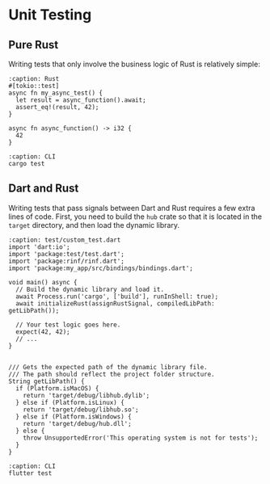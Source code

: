 # Unit Testing

## Pure Rust

Writing tests that only involve the business logic of Rust is relatively simple:

```{code-block} rust
:caption: Rust
#[tokio::test]
async fn my_async_test() {
  let result = async_function().await;
  assert_eq!(result, 42);
}

async fn async_function() -> i32 {
  42
}
```

```{code-block} shell
:caption: CLI
cargo test
```

## Dart and Rust

Writing tests that pass signals between Dart and Rust requires a few extra lines of code. First, you need to build the `hub` crate so that it is located in the `target` directory, and then load the dynamic library.

```{code-block} dart
:caption: test/custom_test.dart
import 'dart:io';
import 'package:test/test.dart';
import 'package:rinf/rinf.dart';
import 'package:my_app/src/bindings/bindings.dart';

void main() async {
  // Build the dynamic library and load it.
  await Process.run('cargo', ['build'], runInShell: true);
  await initializeRust(assignRustSignal, compiledLibPath: getLibPath());

  // Your test logic goes here.
  expect(42, 42);
  // ...
}


/// Gets the expected path of the dynamic library file.
/// The path should reflect the project folder structure.
String getLibPath() {
  if (Platform.isMacOS) {
    return 'target/debug/libhub.dylib';
  } else if (Platform.isLinux) {
    return 'target/debug/libhub.so';
  } else if (Platform.isWindows) {
    return 'target/debug/hub.dll';
  } else {
    throw UnsupportedError('This operating system is not for tests');
  }
}
```

```{code-block} shell
:caption: CLI
flutter test
```
